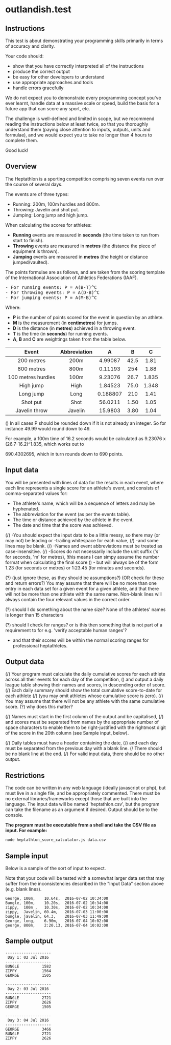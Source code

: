 # outlandish.test

Instructions
------------

This test is about demonstrating your programming skills primarily in terms of accuracy and clarity.

Your code should:
 - show that you have correctly interpreted all of the instructions
 - produce the correct output
 - be easy for other developers to understand
 - use appropriate approaches and tools
 - handle errors gracefully

We do not expect you to demonstrate every programming concept you've ever learnt, handle data at a massive scale
or speed, build the basis for a future app that can score any sport, etc.

The challenge is well-defined and limited in scope, but we recommend reading the instructions below at least
twice, so that you thoroughly understand them (paying close attention to inputs, outputs, units and formulae),
and we would expect you to take no longer than 4 hours to complete them.

Good luck!


Overview
--------

The Heptathlon is a sporting competition comprising seven events run over the course of several days.

The events are of three types:
- Running: 200m, 100m hurdles and 800m.
- Throwing: Javelin and shot put.
- Jumping: Long jump and high jump.

When calculating the scores for athletes:
- **Running** events are measured in **seconds** (the time taken to run from start to finish).
- **Throwing** events are measured in **metres** (the distance the piece of equipment is thrown).
- **Jumping** events are measured in **metres** (the height or distance jumped/vaulted).

The points formulae are as follows, and are taken from the scoring template of the International Association of
Athletics Federations (IAAF).

<pre>
- For running events: P = A(B-T)^C
- For throwing events: P = A(D-B)^C
- For jumping events: P = A(M-B)^C
</pre>

Where:
- **P** is the number of points scored for the event in question by an athlete.
- **M** is the measurement (in **centimetres**) for jumps.
- **D** is the distance (in **metres**) achieved in a throwing event.
- **T** is the time (in **seconds**) for running events.
- **A**, **B** and **C** are weightings taken from the table below.

| Event              | Abbreviation | A        | B     | C     |
|:------------------:|:------------:|:--------:|:-----:|:-----:|
| 200 metres         | 200m         | 4.99087  | 42.5  | 1.81  |
| 800 metres         | 800m         | 0.11193  | 254   | 1.88  |
| 100 metres hurdles | 100m         | 9.23076  | 26.7  | 1.835 |
| High jump          | High         | 1.84523  | 75.0  | 1.348 |
| Long jump          | Long         | 0.188807 | 210   | 1.41  |
| Shot put           | Shot         | 56.0211  | 1.50  | 1.05  |
| Javelin throw      | Javelin      | 15.9803  | 3.80  | 1.04  |

() In all cases P should be rounded down if it is not already an integer. So for instance 49.99 would round down to 49.

For example, a 100m time of 16.2 seconds would be calculated as 9.23076 x (26.7-16.2)^1.835, which works out to

690.4302695, which in turn rounds down to 690 points.



Input data
----------

You will be presented with lines of data for the results in each event, where each line represents a single score for
an athlete's event, and consists of comma-separated values for:

- The athlete's name, which will be a sequence of letters and may be hyphenated.
- The abbreviation for the event (as per the events table).
- The time or distance achieved by the athlete in the event.
- The date and time that the score was achieved.

(/) -You should expect the input data to be a little messy, so there may (or may not) be leading or -trailing whitespace for
each value, 
(/) -and some lines may be blank.
(/) -Names and event abbreviations must be treated as case-insensitive. 
(/) -Scores do
not necessarily include the unit suffix ('s' for seconds, 'm' for metres),
!this means I can simpy assume the number format when calculating the final score
() - but will always be of the form 1.23 (for
seconds or metres) or 1:23.45 (for minutes and seconds).

(?)
(just ignore these, as they should be assumptions?)
(OR check for these and return errors?)
You may assume that there will be no more than one entry in each data set for a given event for a given athlete,
and that there will not be more than one athlete with the same name.
Non-blank lines will always contain the four
relevant values in the correct order.

(?) should I do something about the name size?
None of the athletes' names is longer than 15 characters

(?) should I check for ranges? or is this then something that is not part of a 
requirement to for e.g. 'verify acceptable human ranges'?
- and that their scores will be within the normal scoring ranges
for professional heptathletes.



Output data
-----------

(/) Your program must calculate the daily cumulative scores for each athlete across all their events for each day of the
competition,
() and output a daily league table showing their names and scores, in descending order of score. 
(/) Each daily
summary should show the total cumulative score-to-date for each athlete
(/) (you may omit athletes whose cumulative score
is zero).
(/) You may assume that there will not be any athlete with the same cumulative score. (?) why does this matter?

(/) Names must start in the
first column of the output and be capitalised,
(/) and scores must be separated from names by the appropriate number of
space characters to enable them to be right-justified with the rightmost digit of the score in the 20th column
(see Sample input, below).

(/) Daily tables must have a header containing the date,
(/) and each day must be separated from the previous day with a blank
line.
(/ There should be no blank line at the end.
(/) For valid input data, there should be no other output.



Restrictions
------------

The code can be written in any web language (ideally javascript or php), but must live in a single file, and be 
appropriately commented. There must be no external libraries/frameworks except those that are built into the language. 
The input data will be named 'heptathlon.csv', but the program can take the filename as an argument if desired. Output 
should be to the console.

**The program must be executable from a shell and take the CSV file as input. For example:**

```sh
node heptathlon_score_calculator.js data.csv
```


Sample input
------------

Below is a sample of the sort of input to expect.

Note that your code will be tested with a somewhat larger data set that may suffer 
from the inconsistencies described in the "Input Data" section above (e.g. blank lines).

```
George, 100m,    10.64s,  2016-07-02 10:34:00
Bungle, 100m,    10.20s,  2016-07-02 10:34:00
zippy,  100m ,   10.30s,  2016-07-02 10:34:00
zippy,  Javelin, 60.4m,   2016-07-03 11:00:00
bungle, javelin, 64.3,    2016-07-03 11:49:00
George, long,    6.90m,   2016-07-04 10:02:00
george, 800m,    2:20.13, 2016-07-04 10:02:00
```


Sample output
-------------

```
--------------------
 Day 1: 02 Jul 2016
--------------------
BUNGLE          1582
ZIPPY           1564
GEORGE          1505

--------------------
 Day 2: 03 Jul 2016
--------------------
BUNGLE          2721
ZIPPY           2626
GEORGE          1505

--------------------
 Day 3: 04 Jul 2016
--------------------
GEORGE          3466
BUNGLE          2721
ZIPPY           2626
```
